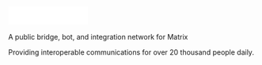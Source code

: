 ![logo](/assets/img/t2bot-banner.png)

A public bridge, bot, and integration network for Matrix

<div class="tagline">

Providing interoperable communications for over 20 thousand people daily.

</div>
